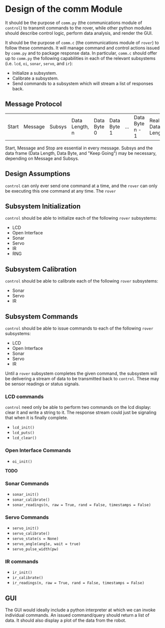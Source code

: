 # Design of the comm Module #

It should be the purpose of `comm.py` (the communications module of `control`) to transmit commands to the rover, while other python modules should describe control logic, perform data analysis, and render the GUI.

It should be the purpose of `comm.c` (the communications module of `rover`) to follow these commands. It will manage command and control actions issued by `comm.py` and to package response data. In particular, `comm.c` should offer up to `comm.py` the following capabilities in each of the relevant subsystems (i.e. `lcd`, `oi`, `sonar`, `servo`, and `ir`):

- Initialize a subsystem.
- Calibrate a subsystem.
- Send commands to a subsystem which will stream a list of responses back.

## Message Protocol ##

<table>
	<tr>
		<td>
			Start
		</td>
		<td>
			Message
		</td>
		<td>
			Subsys
		</td>
		<td>
			Data Length, n
		</td>
		<td>
			Data Byte 0
		</td>
		<td>
			Data Byte 1
		</td>
		<td>
			...	
		</td>
		<td>
			Data Byte n - 1
		</td>
		<td>
			Real Data Length
		</td>
		<td>
			Another Data Frame?
		</td>
		<td>
			...
		</td>
		<td>
			Stop
		</td>
	</tr>
</table>

Start, Message and Stop are essential in every message. Subsys and the data frame (Data Length, Data Byte, and "Keep Going") may be necessary, depending on Message and Subsys. 

## Design Assumptions ##

`control` can only ever send one command at a time, and the `rover` can only be executing this one command at any time. The `rover`


## Subsystem Initialization ##

`control` should be able to initialize each of the following `rover` subsystems:

- LCD
- Open Interface
- Sonar
- Servo
- IR
- RNG


## Subsystem Calibration ##

`control` should be able to calibrate each of the following `rover` subsystems:

- Sonar
- Servo
- IR



## Subsystem Commands ##

`control` should be able to issue commands to each of the following `rover` subsystems:

- LCD
- Open Interface
- Sonar
- Servo
- IR

Until a `rover` subsystem completes the given command, the subsystem will be delivering a stream of data to be transmitted back to `control`. These may be sensor readings or status signals.





### LCD commands ###

`control` need only be able to perform two commands on the lcd display: clear it and write a string to it. The response stream could just be signaling that when it is finally complete.

- `lcd_init()`
- `lcd_puts()`
- `lcd_clear()`



### Open Interface Commands ###

- `oi_init()`

**TODO**



### Sonar Commands ###

- `sonar_init()`
- `sonar_calibrate()`
- `sonar_readings(n, raw = True, rand = False, timestamps = False)`




### Servo Commands ###

- `servo_init()`
- `servo_calibrate()`
- `servo_state(s = None)`
- `servo_angle(angle, wait = true)`
- `servo_pulse_width(pw)`






### IR commands ###

- `ir_init()`
- `ir_calibrate()`
- `ir_readings(n, raw = True, rand = False, timestamps = False)`




## GUI ##

The GUI would ideally include a python interpreter at which we can invoke individual commands. An issued command/query should return a list of data. It should also display a plot of the data from the robot.
